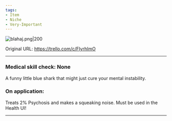```yaml
---
tags:
- Item
- Niche
- Very-Important
---
```


![blahaj.png\|200](/Items/Blue%20Shark%20-%20Attachments/6718845db30472d958dd7e39.png)

Original URL: https://trello.com/c/FIyrhImO

---

### Medical skill check: None

A funny little blue shark that might just cure your mental instability.

### On application:

Treats 2% Psychosis and makes a squeaking noise. Must be used in the Health UI!

---


